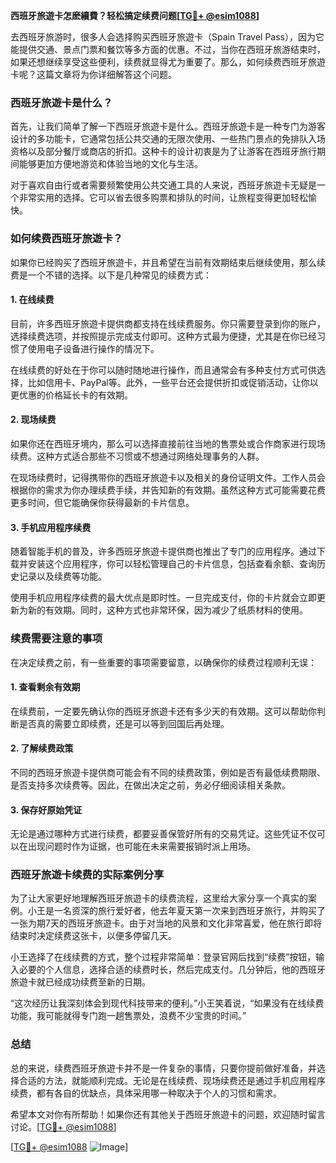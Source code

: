 **西班牙旅遊卡怎麽續費？轻松搞定续费问题[[TG💪+ @esim1088](https://t.me/s/esim1088)]**

去西班牙旅游时，很多人会选择购买西班牙旅遊卡（Spain Travel Pass），因为它能提供交通、景点门票和餐饮等多方面的优惠。不过，当你在西班牙旅游结束时，如果还想继续享受这些便利，续费就显得尤为重要了。那么，如何续费西班牙旅遊卡呢？这篇文章将为你详细解答这个问题。

### 西班牙旅遊卡是什么？

首先，让我们简单了解一下西班牙旅遊卡是什么。西班牙旅遊卡是一种专门为游客设计的多功能卡，它通常包括公共交通的无限次使用、一些热门景点的免排队入场资格以及部分餐厅或商店的折扣。这种卡的设计初衷是为了让游客在西班牙旅行期间能够更加方便地游览和体验当地的文化与生活。

对于喜欢自由行或者需要频繁使用公共交通工具的人来说，西班牙旅遊卡无疑是一个非常实用的选择。它可以省去很多购票和排队的时间，让旅程变得更加轻松愉快。

### 如何续费西班牙旅遊卡？

如果你已经购买了西班牙旅遊卡，并且希望在当前有效期结束后继续使用，那么续费是一个不错的选择。以下是几种常见的续费方式：

#### 1. 在线续费

目前，许多西班牙旅遊卡提供商都支持在线续费服务。你只需要登录到你的账户，选择续费选项，并按照提示完成支付即可。这种方式最为便捷，尤其是在你已经习惯了使用电子设备进行操作的情况下。

在线续费的好处在于你可以随时随地进行操作，而且通常会有多种支付方式可供选择，比如信用卡、PayPal等。此外，一些平台还会提供折扣或促销活动，让你以更优惠的价格延长卡的有效期。

#### 2. 现场续费

如果你还在西班牙境内，那么可以选择直接前往当地的售票处或合作商家进行现场续费。这种方式适合那些不习惯或不想通过网络处理事务的人群。

在现场续费时，记得携带你的西班牙旅遊卡以及相关的身份证明文件。工作人员会根据你的需求为你办理续费手续，并告知新的有效期。虽然这种方式可能需要花费更多时间，但它能确保你获得最新的卡片信息。

#### 3. 手机应用程序续费

随着智能手机的普及，许多西班牙旅遊卡提供商也推出了专门的应用程序。通过下载并安装这个应用程序，你可以轻松管理自己的卡片信息，包括查看余额、查询历史记录以及续费等功能。

使用手机应用程序续费的最大优点是即时性。一旦完成支付，你的卡片就会立即更新为新的有效期。同时，这种方式也非常环保，因为减少了纸质材料的使用。

### 续费需要注意的事项

在决定续费之前，有一些重要的事项需要留意，以确保你的续费过程顺利无误：

#### 1. 查看剩余有效期

在续费前，一定要先确认你的西班牙旅遊卡还有多少天的有效期。这可以帮助你判断是否真的需要立即续费，还是可以等到回国后再处理。

#### 2. 了解续费政策

不同的西班牙旅遊卡提供商可能会有不同的续费政策，例如是否有最低续费期限、是否支持多次续费等。因此，在做出决定之前，务必仔细阅读相关条款。

#### 3. 保存好原始凭证

无论是通过哪种方式进行续费，都要妥善保管好所有的交易凭证。这些凭证不仅可以在出现问题时作为证据，也可能在未来需要报销时派上用场。

### 西班牙旅遊卡续费的实际案例分享

为了让大家更好地理解西班牙旅遊卡的续费流程，这里给大家分享一个真实的案例。小王是一名资深的旅行爱好者，他去年夏天第一次来到西班牙旅行，并购买了一张为期7天的西班牙旅遊卡。由于对当地的风景和文化非常喜爱，他在旅行即将结束时决定续费这张卡，以便多停留几天。

小王选择了在线续费的方式，整个过程非常简单：登录官网后找到“续费”按钮，输入必要的个人信息，选择合适的续费时长，然后完成支付。几分钟后，他的西班牙旅遊卡就已经成功续费至新的日期。

“这次经历让我深刻体会到现代科技带来的便利。”小王笑着说，“如果没有在线续费功能，我可能就得专门跑一趟售票处，浪费不少宝贵的时间。”

### 总结

总的来说，续费西班牙旅遊卡并不是一件复杂的事情，只要你提前做好准备，并选择合适的方法，就能顺利完成。无论是在线续费、现场续费还是通过手机应用程序续费，都有各自的优缺点，具体采用哪一种取决于个人的习惯和需求。

希望本文对你有所帮助！如果你还有其他关于西班牙旅遊卡的问题，欢迎随时留言讨论。[[TG💪+ @esim1088](https://t.me/s/esim1088)]

[[TG💪+ @esim1088](https://t.me/s/esim1088) ![Image](https://i.postimg.cc/4NQfJmqS/Snipaste-2025-05-13-00-14-12.png)]